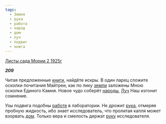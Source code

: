 ```yaml
---
tags:
  - Земля
  - рука
  - работа
  - народ
  - дом
  - луч
  - подвиг
  - книга
---
```

[Листы сада Мории 2 1925г](https://127.0.0.1:4002/agni/1925)

___209___

Читая предложенные [книги](../../../tags/#книга), найдёте искры. В один ларец сложите осколки почитания Майтреи, как по лику [земли](../../../tags/#Земля) заложены Мною осколки Единого Камня. Новое чудо соберёт [народы](../../../tags/#народ), [Луч](../../../tags/#луч) Наш изгонит сомнение.   

Узы подвига подобны [работе](../../../tags/#работа) в лаборатории. Не дрожит [рука](../../../tags/#рука), отмеряя пробную жидкость, ибо знает исследователь, что пролитая капля может взорвать [дом](../../../tags/#дом). Только вера и смелость держат [руку](../../../tags/#рука) исследователя.   

